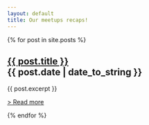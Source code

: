 ```yaml
---
layout: default
title: Our meetups recaps!
---
```



{% for post in site.posts %}
<div class="container-fluid full-width">
	<div class="meetup">
		<h2><a href="{{ post.url }}">{{ post.title }}</a>
			<div class="date">
				<span>{{ post.date | date_to_string }}</span>
			</div>
		</h2>
	</div>
	<div class="post">
		<p>
			{{ post.excerpt }}
				<p class="post-nav">
					<a href="{{ post.url }}">> Read more</a>
				</p>
		</p>	
	</div>
	<div class="break"></div> 
</div>  
{% endfor %}